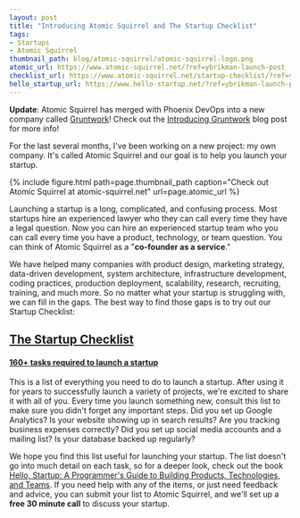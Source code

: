 ```yaml
---
layout: post
title: "Introducing Atomic Squirrel and The Startup Checklist"
tags:
- Startups
- Atomic Squirrel
thumbnail_path: blog/atomic-squirrel/atomic-squirrel-logo.png
atomic_url: https://www.atomic-squirrel.net/?ref=ybrikman-launch-post
checklist_url: https://www.atomic-squirrel.net/startup-checklist/?ref=ybrikman-launch-post
hello_startup_url: https://www.hello-startup.net/?ref=ybrikman-launch-post
---
```


**Update**: Atomic Squirrel has merged with Phoenix DevOps into a new company called
[Gruntwork](https://www.gruntwork.io/?ref=ybrikman-introducing-atomic-squirrel)! Check out the [Introducing
Gruntwork](https://www.ybrikman.com/writing/2016/04/25/introducing-gruntwork-up-and-running-aws-2-weeks/) blog post for
more info!

For the last several months, I've been working on a new project: my own company.
It's called Atomic Squirrel and our goal is to help you launch your startup.

{% include figure.html path=page.thumbnail_path caption="Check out Atomic Squirrel at atomic-squirrel.net" url=page.atomic_url %}

Launching a startup is a long, complicated, and confusing process. Most
startups hire an experienced lawyer who they can call every time they have a
legal question. Now you can hire an experienced startup team who you can call
every time you have a product, technology, or team question. You can think of
Atomic Squirrel as a "<strong>co-founder as a service</strong>."

We have helped many companies with product design, marketing strategy,
data-driven development, system architecture, infrastructure development,
coding practices, production deployment, scalability, research, recruiting,
training, and much more. So no matter what your startup is struggling with, we
can fill in the gaps. The best way to find those gaps is to try out our
Startup Checklist:

<div>
  <a href="{{ page.checklist_url }}" class="block mb2 center mx-auto bg-checklist no-underline">
    <h2 class="pt6 px1 white caps">The Startup Checklist</h2>
    <h4 class="px3 white caps regular">160+ tasks required to launch a startup</h4>
  </a>
</div>

This is a list of everything you need to do to launch a startup. After using it
for years to successfully launch a variety of projects, we're excited to share
it with all of you. Every time you launch something new, consult this list to
make sure you didn't forget any important steps. Did you set up Google
Analytics? Is your website showing up in search results? Are you tracking
business expenses correctly? Did you set up social media accounts and a mailing
list? Is your database backed up regularly?

We hope you find this list useful for launching your startup. The list doesn't
go into much detail on each task, so for a deeper look, check out the book
<a href="{{ page.hello_startup_url }}">Hello, Startup: A Programmer's Guide to Building Products, Technologies, and Teams</a>.
If you need help with any of the items, or just need feedback and advice, you
can submit your list to Atomic Squirrel, and we'll set up a
<strong>free 30 minute call</strong> to discuss your startup.

